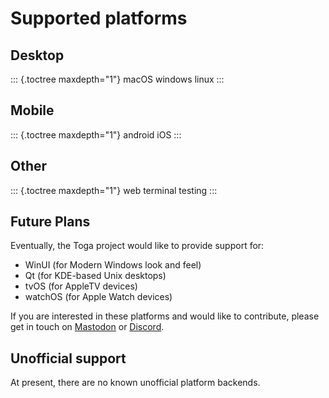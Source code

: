 # Supported platforms

## Desktop

::: {.toctree maxdepth="1"}
macOS windows linux
:::

## Mobile

::: {.toctree maxdepth="1"}
android iOS
:::

## Other

::: {.toctree maxdepth="1"}
web terminal testing
:::

## Future Plans

Eventually, the Toga project would like to provide support for:

- WinUI (for Modern Windows look and feel)
- Qt (for KDE-based Unix desktops)
- tvOS (for AppleTV devices)
- watchOS (for Apple Watch devices)

If you are interested in these platforms and would like to contribute,
please get in touch on [Mastodon](https://fosstodon.org/@beeware) or
[Discord](https://beeware.org/bee/chat/).

## Unofficial support

At present, there are no known unofficial platform backends.
